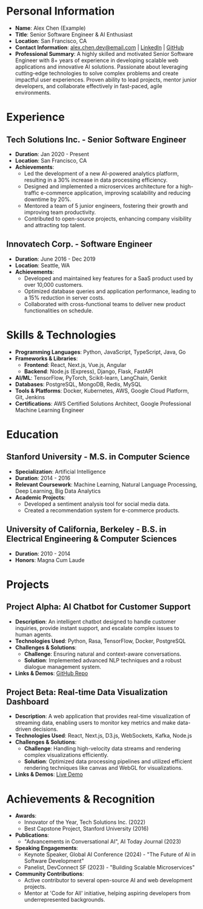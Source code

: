 
# Personal Information
- **Name**: Alex Chen (Example)
- **Title**: Senior Software Engineer & AI Enthusiast
- **Location**: San Francisco, CA
- **Contact Information**: alex.chen.dev@email.com | [LinkedIn](https://linkedin.com/in/alexchen-example) | [GitHub](https://github.com/alexchen-example)
- **Professional Summary**:
  A highly skilled and motivated Senior Software Engineer with 8+ years of experience in developing scalable web applications and innovative AI solutions. Passionate about leveraging cutting-edge technologies to solve complex problems and create impactful user experiences. Proven ability to lead projects, mentor junior developers, and collaborate effectively in fast-paced, agile environments.

# Experience

## Tech Solutions Inc. - Senior Software Engineer
- **Duration**: Jan 2020 - Present
- **Location**: San Francisco, CA
- **Achievements**:
  - Led the development of a new AI-powered analytics platform, resulting in a 30% increase in data processing efficiency.
  - Designed and implemented a microservices architecture for a high-traffic e-commerce application, improving scalability and reducing downtime by 20%.
  - Mentored a team of 5 junior engineers, fostering their growth and improving team productivity.
  - Contributed to open-source projects, enhancing company visibility and attracting top talent.

## Innovatech Corp. - Software Engineer
- **Duration**: June 2016 - Dec 2019
- **Location**: Seattle, WA
- **Achievements**:
  - Developed and maintained key features for a SaaS product used by over 10,000 customers.
  - Optimized database queries and application performance, leading to a 15% reduction in server costs.
  - Collaborated with cross-functional teams to deliver new product functionalities on schedule.

# Skills & Technologies

- **Programming Languages**: Python, JavaScript, TypeScript, Java, Go
- **Frameworks & Libraries**:
  - **Frontend**: React, Next.js, Vue.js, Angular
  - **Backend**: Node.js (Express), Django, Flask, FastAPI
- **AI/ML**: TensorFlow, PyTorch, Scikit-learn, LangChain, Genkit
- **Databases**: PostgreSQL, MongoDB, Redis, MySQL
- **Tools & Platforms**: Docker, Kubernetes, AWS, Google Cloud Platform, Git, Jenkins
- **Certifications**: AWS Certified Solutions Architect, Google Professional Machine Learning Engineer

# Education

## Stanford University - M.S. in Computer Science
- **Specialization**: Artificial Intelligence
- **Duration**: 2014 - 2016
- **Relevant Coursework**: Machine Learning, Natural Language Processing, Deep Learning, Big Data Analytics
- **Academic Projects**:
  - Developed a sentiment analysis tool for social media data.
  - Created a recommendation system for e-commerce products.

## University of California, Berkeley - B.S. in Electrical Engineering & Computer Sciences
- **Duration**: 2010 - 2014
- **Honors**: Magna Cum Laude

# Projects

## Project Alpha: AI Chatbot for Customer Support
- **Description**: An intelligent chatbot designed to handle customer inquiries, provide instant support, and escalate complex issues to human agents.
- **Technologies Used**: Python, Rasa, TensorFlow, Docker, PostgreSQL
- **Challenges & Solutions**:
  - **Challenge**: Ensuring natural and context-aware conversations.
  - **Solution**: Implemented advanced NLP techniques and a robust dialogue management system.
- **Links & Demos**: [GitHub Repo](https://github.com/alexchen-example/project-alpha)

## Project Beta: Real-time Data Visualization Dashboard
- **Description**: A web application that provides real-time visualization of streaming data, enabling users to monitor key metrics and make data-driven decisions.
- **Technologies Used**: React, Next.js, D3.js, WebSockets, Kafka, Node.js
- **Challenges & Solutions**:
  - **Challenge**: Handling high-velocity data streams and rendering complex visualizations efficiently.
  - **Solution**: Optimized data processing pipelines and utilized efficient rendering techniques like canvas and WebGL for visualizations.
- **Links & Demos**: [Live Demo](https://project-beta-demo.example.com)

# Achievements & Recognition
- **Awards**:
  - Innovator of the Year, Tech Solutions Inc. (2022)
  - Best Capstone Project, Stanford University (2016)
- **Publications**:
  - "Advancements in Conversational AI", AI Today Journal (2023)
- **Speaking Engagements**:
  - Keynote Speaker, Global AI Conference (2024) - "The Future of AI in Software Development"
  - Panelist, DevConnect SF (2023) - "Building Scalable Microservices"
- **Community Contributions**:
  - Active contributor to several open-source AI and web development projects.
  - Mentor at 'Code for All' initiative, helping aspiring developers from underrepresented backgrounds.
